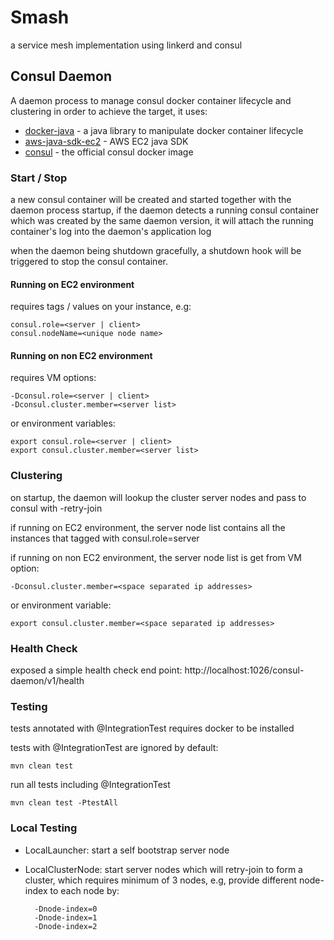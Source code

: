 # Smash

a service mesh implementation using linkerd and consul

## Consul Daemon

A daemon process to manage consul docker container lifecycle and clustering
in order to achieve the target, it uses:
- [docker-java](https://github.com/docker-java/docker-java) - a java library to manipulate docker container lifecycle
- [aws-java-sdk-ec2](https://github.com/aws/aws-sdk-java) - AWS EC2 java SDK
- [consul](https://hub.docker.com/_/consul/) - the official consul docker image


### Start / Stop
a new consul container will be created and started together with the daemon process startup, if the daemon detects a running consul container which was created by the same daemon version, it will attach the running container's log into the daemon's application log

when the daemon being shutdown gracefully, a shutdown hook will be triggered to stop the consul container.

#### Running on EC2 environment
requires tags / values on your instance, e.g:

    consul.role=<server | client>
    consul.nodeName=<unique node name>

#### Running on non EC2 environment
requires VM options:

    -Dconsul.role=<server | client>
    -Dconsul.cluster.member=<server list>

or environment variables:

    export consul.role=<server | client>
    export consul.cluster.member=<server list>



### Clustering
on startup, the daemon will lookup the cluster server nodes and pass to consul with -retry-join

if running on EC2 environment, the server node list contains all the instances that tagged with consul.role=server

if running on non EC2 environment, the server node list is get from VM option:

    -Dconsul.cluster.member=<space separated ip addresses>

or environment variable:

    export consul.cluster.member=<space separated ip addresses>


### Health Check
exposed a simple health check end point:
http://localhost:1026/consul-daemon/v1/health

### Testing

tests annotated with @IntegrationTest requires docker to be installed

tests with @IntegrationTest are ignored by default:

    mvn clean test

run all tests including @IntegrationTest

    mvn clean test -PtestAll

### Local Testing
- LocalLauncher: start a self bootstrap server node
- LocalClusterNode: start server nodes which will retry-join to form a cluster, which requires minimum of 3 nodes, e.g, provide different node-index to each node by:

        -Dnode-index=0
        -Dnode-index=1
        -Dnode-index=2